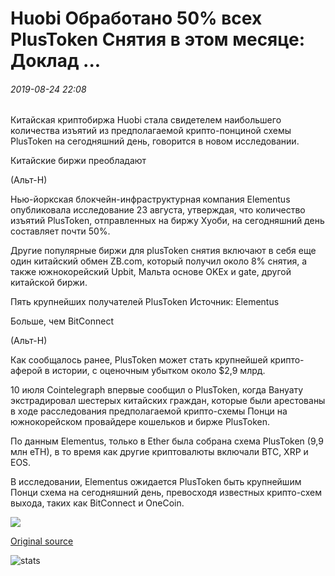 # Huobi Обработано 50% всех PlusToken Снятия в этом месяце: Доклад ...

###### 2019-08-24 22:08

Китайская криптобиржа Huobi стала свидетелем наибольшего количества изъятий из предполагаемой крипто-понциной схемы PlusToken на сегодняшний день, говорится в новом исследовании.

Китайские биржи преобладают

(Альт-Н)

Нью-йоркская блокчейн-инфраструктурная компания Elementus опубликовала исследование 23 августа, утверждая, что количество изъятий PlusToken, отправленных на биржу Хуоби, на сегодняшний день составляет почти 50%.

Другие популярные биржи для plusToken снятия включают в себя еще один китайский обмен ZB.com, который получил около 8% снятия, а также южнокорейский Upbit, Мальта основе OKEx и gate, другой китайской биржи.

Пять крупнейших получателей PlusToken Источник: Elementus

Больше, чем BitConnect

(Альт-Н)

Как сообщалось ранее, PlusToken может стать крупнейшей крипто-аферой в истории, с оценочным убытком около $2,9 млрд.

10 июля Cointelegraph впервые сообщил о PlusToken, когда Вануату экстрадировал шестерых китайских граждан, которые были арестованы в ходе расследования предполагаемой крипто-схемы Понци на южнокорейском провайдере кошельков и бирже PlusToken.

По данным Elementus, только в Ether была собрана схема PlusToken (9,9 млн eTH), в то время как другие криптовалюты включали BTC, XRP и EOS.

В исследовании, Elementus ожидается PlusToken быть крупнейшим Понци схема на сегодняшний день, превосходя известных крипто-схем выхода, таких как BitConnect и OneCoin.

![](https://s3.cointelegraph.com/storage/uploads/view/1023450d2504145a5cd6e5dc2d8f8b30.png)

[Original source](https://cointelegraph.com/news/huobi-processed-50-of-all-plustoken-withdrawals-this-month-report)

![stats](https://c.statcounter.com/11760860/0/a89fa40b/1/ "stats")